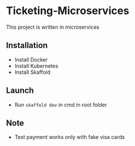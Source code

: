 # Ticketing-Microservices
This project is written in microservices

## Installation
- Install Docker
- Install Kubernetes
- Install Skaffold

## Launch
- Run ```skaffold dev``` in cmd in root folder

## Note
- Test payment works only with fake visa cards
